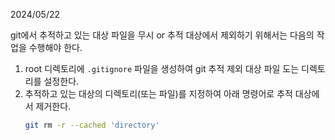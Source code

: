 2024/05/22

git에서 추적하고 있는 대상 파일을 무시 or 추적 대상에서 제외하기 위해서는 다음의 작업을 수행해야 한다.

1. root 디렉토리에 `.gitignore` 파일을 생성하여 git 추적 제외 대상 파일 도는 디렉토리를 설정한다.
2. 추적하고 있는 대상의 디렉토리(또는 파일)를 지정하여 아래 명령어로 추적 대상에서 제거한다.
    ```sh
    git rm -r --cached 'directory'
    ```